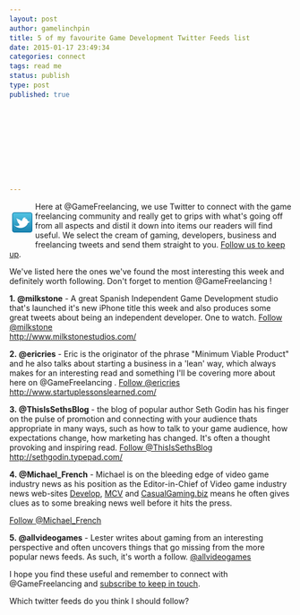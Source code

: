 ```yaml
---
layout: post
author: gamelinchpin
title: 5 of my favourite Game Development Twitter Feeds list
date: 2015-01-17 23:49:34
categories: connect
tags: read me
status: publish
type: post
published: true









---
```

<div style="float: left;
padding: 5px;">

![Twitter](assets/t_logo-a.png)

</div>

<div>

Here at @GameFreelancing, we use Twitter to connect with the game
freelancing community and really get to grips with what's going off from
all aspects and distil it down into items our readers will find useful.
We select the cream of gaming, developers, business and freelancing
tweets and send them straight to you. [Follow us to keep
up](http://twitter.com/gamefreelancing).

</div>

<div>

We've listed here the ones we've found the most interesting this week
and definitely worth following. Don't forget to mention @GameFreelancing
!

</div>

<div>

**1. @milkstone** - A great Spanish Independent Game Development studio
that's launched it's new iPhone title this week and also produces some
great tweets about being an independent developer. One to watch.
[Follow @milkstone](http://twitter.com/milkstone)\
<http://www.milkstonestudios.com/>

</div>

<div>

**2. @ericries** - Eric is the originator of the phrase "Minimum Viable
Product" and he also talks about starting a business in a 'lean' way,
which always makes for an interesting read and something I'll be
covering more about here on @GameFreelancing .
[Follow @ericries](http://twitter.com/ericries)\
<http://www.startuplessonslearned.com/>

</div>

<div>

**3. @ThisIsSethsBlog** - the blog of popular author Seth Godin has his
finger on the pulse of promotion and connecting with your audience thats
appropriate in many ways, such as how to talk to your game audience, how
expectations change, how marketing has changed. It's often a thought
provoking and inspiring read.
[Follow @ThisIsSethsBlog](http://twitter.com/ThisIsSethsBlog)\
<http://sethgodin.typepad.com/>

</div>

<div>

**4. @Michael_French** - Michael is on the bleeding edge of video game
industry news as his position as the Editor-in-Chief of Video game
industry news web-sites [Develop](http://www.develop-online.net/),
[MCV](http://www.mcvuk.com/) and
[CasualGaming.biz](http://www.casualgaming.biz/) means he often gives clues as to some breaking news well before it hits the press.

</div>

[Follow @Michael_French](http://twitter.com/Michael_French)

<div>

**5. @allvideogames** - Lester writes about gaming from an interesting
perspective and often uncovers things that go missing from the more
popular news feeds. As such, it's worth a follow.
[@allvideogames](http://twitter.com/Michael_French)

</div>

<div>

I hope you find these useful and remember to connect with
@GameFreelancing and [subscribe to keep in
touch](http://blog.gamefreelancing.com/p/subscribe-to-game-freelancing.html).

</div>

<div>

Which twitter feeds do you think I should follow?

</div>

